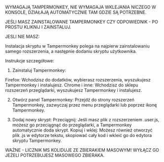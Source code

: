 
WYMAGAJĄ TAMPERMONKEY, NIE WYMAGAJA WKLEJANIA NICZEGO W KONSOLE, DZIAŁAJĄ AUTOMATYCZNIE TAM GDZIE SĄ POTRZEBNE.

JEŚLI MASZ ZAINSTALOWANE TAMPERMONKEY CZY ODPOWIEDNIK - PO PROSTU KLIKNIJ I ZAINSTALUJ.



JESLI NIE MASZ:


Instalacja skryptu w Tampermonkey polega na najpierw zainstalowaniu samego rozszerzenia, a następnie dodaniu skryptu użytkownika. 

Instrukcje szczegółowe:

1. Zainstaluj Tampermonkey:

Firefox: Wchodzisz do dodatków, wybierasz rozszerzenia, wyszukujesz Tampermonkey i instalujesz.
Chrome i inne: Wchodzisz do sklepu rozszerzeń przeglądarki, wyszukujesz Tampermonkey i instalujesz.

2. Otwórz panel Tampermonkey:
Przejdź do strony rozszerzeń Tampermonkey, zazwyczaj przez menu przeglądarki lub poprzez ikonę Tampermonkey. 

3. Dodaj nowy skrypt:
Przeciągnij: Jeśli masz plik z rozszerzeniem .user.js, możesz go przeciągnąć do przeglądarki, a Tampermonkey automatycznie doda skrypt. 
Kopiuj i wklej: Możesz również otworzyć plik .js w edytorze tekstu, skopiować cały kod i wkleić go do edytora skryptu Tampermonkey. 


WAŻNE - LICZNIK MS KOLIDUJE ZE ZBIERAKIEM MASOWYM! WYŁĄCZ GO JEŻELI POTRZEBUJESZ MASOWEGO ZBIERAKA.
